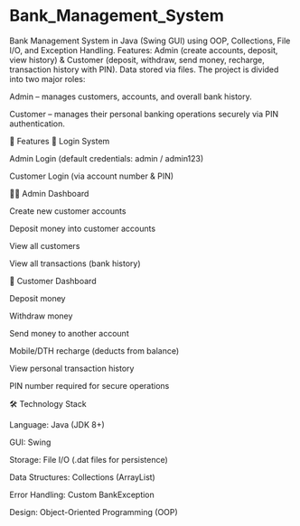 # Bank_Management_System
Bank Management System in Java (Swing GUI) using OOP, Collections, File I/O, and Exception Handling. Features: Admin (create accounts, deposit, view history) &amp; Customer (deposit, withdraw, send money, recharge, transaction history with PIN). Data stored via files.
The project is divided into two major roles:

Admin – manages customers, accounts, and overall bank history.

Customer – manages their personal banking operations securely via PIN authentication.

🚀 Features
🔑 Login System

Admin Login (default credentials: admin / admin123)

Customer Login (via account number & PIN)

👨‍💻 Admin Dashboard

Create new customer accounts

Deposit money into customer accounts

View all customers

View all transactions (bank history)

👤 Customer Dashboard

Deposit money

Withdraw money

Send money to another account

Mobile/DTH recharge (deducts from balance)

View personal transaction history

PIN number required for secure operations

🛠️ Technology Stack

Language: Java (JDK 8+)

GUI: Swing

Storage: File I/O (.dat files for persistence)

Data Structures: Collections (ArrayList)

Error Handling: Custom BankException

Design: Object-Oriented Programming (OOP)
